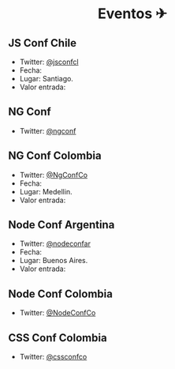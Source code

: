 <h1 align="center">Eventos ✈</h1>

## JS Conf Chile
+ Twitter: [@jsconfcl](https://twitter.com/jsconfcl)
+ Fecha:
+ Lugar: Santiago.
+ Valor entrada: 

## NG Conf 
+ Twitter: [@ngconf](https://twitter.com/ngconf)

## NG Conf Colombia
+ Twitter: [@NgConfCo](https://twitter.com/NgConfCo)
+ Fecha:
+ Lugar: Medellin.
+ Valor entrada:

## Node Conf Argentina
+ Twitter: [@nodeconfar](https://twitter.com/nodeconfar)
+ Fecha:
+ Lugar: Buenos Aires.
+ Valor entrada:

## Node Conf Colombia
+ Twitter: [@NodeConfCo](https://twitter.com/NodeConfCo)

## CSS Conf Colombia
+ Twitter: [@cssconfco](https://twitter.com/cssconfco)
